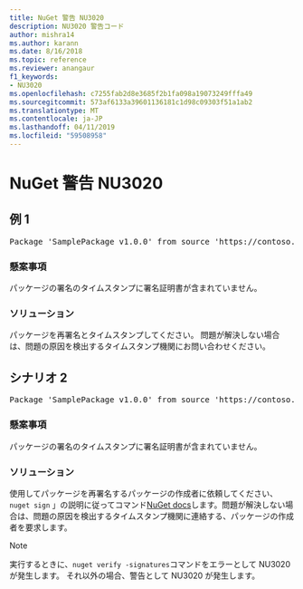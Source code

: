 ```yaml
---
title: NuGet 警告 NU3020
description: NU3020 警告コード
author: mishra14
ms.author: karann
ms.date: 8/16/2018
ms.topic: reference
ms.reviewer: anangaur
f1_keywords:
- NU3020
ms.openlocfilehash: c7255fab2d8e3685f2b1fa098a19073249fffa49
ms.sourcegitcommit: 573af6133a39601136181c1d98c09303f51a1ab2
ms.translationtype: MT
ms.contentlocale: ja-JP
ms.lasthandoff: 04/11/2019
ms.locfileid: "59508958"
---
```

# <a name="nuget-warning-nu3020"></a>NuGet 警告 NU3020

## <a name="scenario-1"></a>例 1

<pre>Package 'SamplePackage v1.0.0' from source 'https://contoso.com/index.json': The timestamp does not have a signing certificate.</pre>

### <a name="issue"></a>懸案事項

パッケージの署名のタイムスタンプに署名証明書が含まれていません。


### <a name="solution"></a>ソリューション

パッケージを再署名とタイムスタンプしてください。 問題が解決しない場合は、問題の原因を検出するタイムスタンプ機関にお問い合わせください。



## <a name="scenario-2"></a>シナリオ 2

<pre>Package 'SamplePackage v1.0.0' from source 'https://contoso.com/index.json': The primary signature's timestamp does not have a signing certificate.</pre>

### <a name="issue"></a>懸案事項

パッケージの署名のタイムスタンプに署名証明書が含まれていません。


### <a name="solution"></a>ソリューション

使用してパッケージを再署名するパッケージの作成者に依頼してください、 `nuget sign` 」の説明に従ってコマンド[NuGet docs](https://docs.microsoft.com/en-us/nuget/create-packages/sign-a-package)します。問題が解決しない場合は、問題の原因を検出するタイムスタンプ機関に連絡する、パッケージの作成者を要求します。


> [!Note]
> 実行するときに、`nuget verify -signatures`コマンドをエラーとして NU3020 が発生します。 それ以外の場合、警告として NU3020 が発生します。